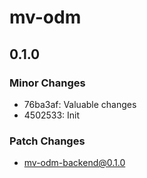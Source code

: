 # mv-odm

## 0.1.0

### Minor Changes

- 76ba3af: Valuable changes
- 4502533: Init

### Patch Changes

- mv-odm-backend@0.1.0
